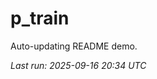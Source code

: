 # p_train

Auto-updating README demo.

<!--START_SECTION:status-->
_Last run: 2025-09-16 20:34 UTC_
<!--END_SECTION:status-->

















































































































































































































































































































































































































































































































































































